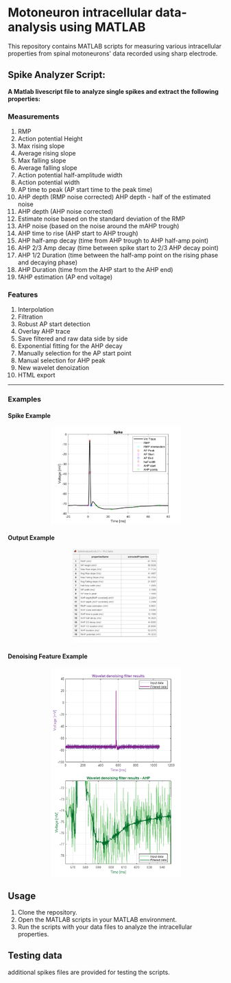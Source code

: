 # Motoneuron intracellular data-analysis using MATLAB
This repository contains MATLAB scripts for measuring various intracellular properties from spinal motoneurons' data recorded using sharp electrode.

## Spike Analyzer Script:
**A Matlab livescript file to analyze single spikes and extract the following properties:**
### Measurements

1. RMP
2. Action potential Height
3. Max rising slope
4. Average rising slope
5. Max falling slope
6. Average falling slope
7. Action potential half-amplitude width
8. Action potential width
9. AP time to peak (AP start time to the peak time)
10. AHP depth (RMP noise corrected) AHP depth - half of the estimated noise
11. AHP depth (AHP noise corrected)
12. Estimate noise based on the standard deviation of the RMP
13. AHP noise (based on the noise around the mAHP trough)
14. AHP time to rise (AHP start to AHP trough)
15. AHP half-amp decay (time from AHP trough to AHP half-amp point)
16. AHP 2/3 Amp decay (time between spike start to 2/3 AHP decay point)
17. AHP 1/2 Duration (time between the half-amp point on the rising phase and decaying phase)
18. AHP Duration (time from the AHP start to the AHP end)
19. fAHP estimation (AP end voltage)


### Features

1. Interpolation
2. Filtration
3. Robust AP start detection
4. Overlay AHP trace
5. Save filtered and raw data side by side
6. Exponential fitting for the AHP decay
7. Manually selection for the AP start point 
8. Manual selection for AHP peak 
9. New wavelet denoization 
10. HTML export 
--------------------------------------




### Examples

#### Spike Example
<span style="display: block; margin-left: auto; margin-right: auto; width: 60%;">![Spike Example](images/xcell_Spike.png)</span> 

#### Output Example
<span style="display: block; margin-left: auto; margin-right: auto; width: 40%;">![Output Example](images/spikeOutput.png)</span>

#### Denoising Feature Example
<span style="display: block; margin-left: auto; margin-right: auto; width: 60%;">![Denoising Feature Example](images/denoise.png)</span>


## Usage

1. Clone the repository.
2. Open the MATLAB scripts in your MATLAB environment.
3. Run the scripts with your data files to analyze the intracellular properties.

## Testing data
additional spikes files are provided for testing the scripts.